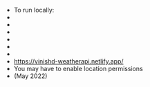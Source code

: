 - To run locally:
- 
- 
- 
- 
- 
- 
- https://vinishd-weatherapi.netlify.app/
- You may have to enable location permissions
- (May 2022)
